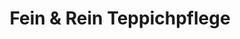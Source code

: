 ---
title: "Fein & Rein Teppichpflege"
url: /neckartenzlingen/fein-und-rein-teppichpflege/
shop: Wäscherei
---